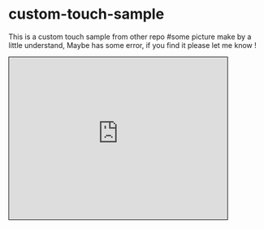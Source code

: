 # custom-touch-sample
This is a custom touch sample from other repo
#some picture make by a little understand, Maybe has some error, if you find it please let me know !
<iframe id="embed_dom" name="embed_dom" frameborder="0" style="border:1px solid #000;display:block;width:430px; height:320px;" src="http://www.processon.com/embed/555281d6e4b09739f47322e6"></iframe>
